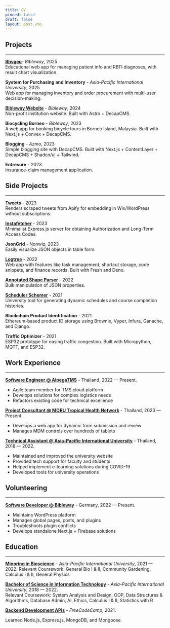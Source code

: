 ```yaml
---
title: CV
pinned: false
draft: false
layout: post.vto
---
```

## Projects
---
[**Bhygeo**](https://bhygeo.bibleway.de/)- *Bibleway*,  2025 \
Educational web app for managing patient info and RBTI diagnoses, with result chart visualization.

**System for Purchasing and Inventory** - *Asia-Pacific International University*, 2025\
Web app for managing inventory and order procurement with multi-user decision-making.

**[Bibleway Website](https://www.bibleway.de/en)** - *Bibleway*, 2024\
Non-profit institution website. Built with Astro + DecapCMS.

**Biocycling Borneo** - *Bibleway*, 2023\
A web app for booking bicycle tours in Borneo Island, Malaysia. Built with Next.js + Convex + DecapCMS.

**Blogging** - *Azmo*, 2023\
Simple blogging site with DecapCMS. Built with Next.js + ContentLayer + DecapCMS + Shadcn/ui + Tailwind.

**Entresure** - 2023\
Insurance-claim management application.
  
  
## Side Projects
---

**[Tweets](http://tweets.nonwiz.dev/)** - 2023\
Renders scraped tweets from Apify for embedding in Wix/WordPress without subscriptions.

**[Instafetcher](https://github.com/nonwiz/instafetcher)** - 2023\
Minimalist Express.js server for obtaining Authorization and Long-Term Access Codes.

**JsonGrid** - Nonwiz, 2023\
Easily visualize JSON objects in table form.

**[Logtree](https://github.com/nonwiz/logtree)** - 2022\
Web app with features like task management, shortcut storage, code snippets, and finance records. Built with Fresh and Deno.

**[Annotated Shape Parser](https://alp.nonwiz.dev/)** - 2022\
Bulk manipulation of JSON properties.

**[Scheduler Schemer](https://github.com/nonwiz/scheduleschemer)** - 2021\
University tool for generating dynamic schedules and course completion histories.

**Blockchain Product Identification** - 2021\
Ethereum-based product ID storage using Brownie, Vyper, Infura, Ganache, and Django.

**Traffic Optimizer** - 2021\
ESP32 prototype for easing traffic congestion. Built with Micropython, MQTT, and ESP32.


## Work Experience
---

**[Software Engineer @ AlpegaTMS](https://www.alpegagroup.com/en/)** - Thailand, 2022 — Present. 

- Agile team member for TMS cloud platform
- Develops solutions for complex logistics needs
- Refactors existing code for technical excellence

**[Project Consultant @ MORU Tropical Health Network](https://www.tropmedres.ac)** - Thailand, 2023 — Present. 

- Develops a web app for dynamic form submission and review
- Manages MDM controls over hundreds of tablets

**[Technical Assistant @ Asia-Pacific International University](http://www.apiu.edu)** - Thailand, 2018 — 2022. 

- Maintained and improved the university website
- Provided tech support for faculty and students
- Helped implement e-learning solutions during COVID-19
- Developed tools for university operations


## Volunteering
---

**[Software Developer @ Bibleway](https://bibleway.de/)** - Germany, 2022 — Present. 
- Maintains WordPress platform
- Manages global pages, posts, and plugins
- Troubleshoots plugin conflicts
- Develops standalone Next.js + Firebase solutions


## Education
---

**[Minoring in Bioscience](https://apiu.edu)** - *Asia-Pacific International University*, 2021 — 2022.
Relevant Coursework: General Bio I & II, Community Gardening, Calculus I & II, General Physics

**[Bachelor of Science in Information Technology](https://apiu.edu)** - *Asia-Pacific International University*, 2018 — 2022.  
Relevant Coursework: System Analysis and Design, OOP, Data Structures & Algorithms, Database Admin, AI, Ethics, Calculus I & II, Statistics with R

**[Backend Development APIs](https://www.freecodecamp.org/certification/nonwiz/back-end-development-and-apis)** - *FreeCodeCamp*, 2021. 

Learned Node.js, Express.js, MongoDB, and Mongoose.